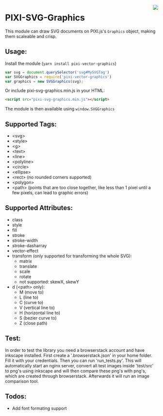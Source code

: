 <a href="https://travis-ci.org/saschagehlich/pixi-svg-graphics"><img src="https://travis-ci.org/saschagehlich/pixi-svg-graphics.svg?branch=master" align=right></a>

PIXI-SVG-Graphics
====================

This module can draw SVG documents on PIXI.js's `Graphics` object, making them scaleable and crisp.

Usage:
------

Install the module (`yarn install pixi-vector-graphics`)

```js
var svg = document.querySelector('svg#MySVGTag')
var SVGGraphics = require('pixi-vector-graphics')
var graphics = new SVGGraphics(svg);
```

Or include pixi-svg-graphics.min.js in your HTML:

```html
<script src="pixi-svg-graphics.min.js"></script>
```

The module is then available using `window.SVGGraphics`

Supported Tags:
------

- &lt;svg>
- &lt;style>
- &lt;g>
- &lt;text>
- &lt;line>
- &lt;polyline>
- &lt;circle>
- &lt;ellipse>
- &lt;rect> (no rounded corners supported)
- &lt;polygon>
- &lt;path> (points that are too close together, like less than 1 pixel until a few pixels, can lead to graphic errors)

Supported Attributes:
------

- class
- style
- fill
- stroke
- stroke-width
- stroke-dasharray
- vector-effect
- transform (only supported for transforming the whole SVG):
  - matrix
  - translate
  - scale
  - rotate
  - not supported: skewX, skewY
- d (&lt;path> only):
  - M (move to)
  - L (line to)
  - C (curve to)
  - V (vertical line to)
  - H (horizontal line to)
  - S (bezier curve to)
  - Z (close path)

Test:
-----

In order to test the library you need a browserstack account and have inkscape
installed.  First create a '.browserstack.json' in your home folder. Fill it
with your credentials.  Then you can run 'run_tests.py'. This will automatically
start an nginx server, convert all test images inside 'test/src' to png's using
inkscape and will then compare these png's with png's, which are created
through browserstack. Afterwards it will run an image comparison tool.

Todos:
------

* Add font formating support
